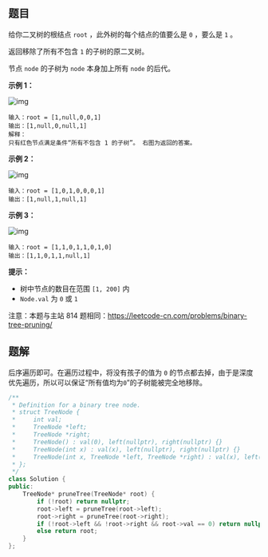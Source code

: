 ## 题目

给你二叉树的根结点 `root` ，此外树的每个结点的值要么是 `0` ，要么是 `1` 。

返回移除了所有不包含 `1` 的子树的原二叉树。

节点 `node` 的子树为 `node` 本身加上所有 `node` 的后代。

 

**示例 1：**

![img](https://mdpicbed.oss-cn-hongkong.aliyuncs.com/imgs/1028_1.png)

```
输入：root = [1,null,0,0,1]
输出：[1,null,0,null,1]
解释：
只有红色节点满足条件“所有不包含 1 的子树”。 右图为返回的答案。
```

**示例 2：**

![img](https://mdpicbed.oss-cn-hongkong.aliyuncs.com/imgs/1028_2.png)

```
输入：root = [1,0,1,0,0,0,1]
输出：[1,null,1,null,1]
```

**示例 3：**

![img](https://mdpicbed.oss-cn-hongkong.aliyuncs.com/imgs/1028.png)

```
输入：root = [1,1,0,1,1,0,1,0]
输出：[1,1,0,1,1,null,1]
```

 

**提示：**

- 树中节点的数目在范围 `[1, 200]` 内
- `Node.val` 为 `0` 或 `1`



注意：本题与主站 814 题相同：https://leetcode-cn.com/problems/binary-tree-pruning/



## 题解

后序遍历即可。在遍历过程中，将没有孩子的值为 `0` 的节点都去掉，由于是深度优先遍历，所以可以保证“所有值均为`0`”的子树能被完全地移除。

```c++
/**
 * Definition for a binary tree node.
 * struct TreeNode {
 *     int val;
 *     TreeNode *left;
 *     TreeNode *right;
 *     TreeNode() : val(0), left(nullptr), right(nullptr) {}
 *     TreeNode(int x) : val(x), left(nullptr), right(nullptr) {}
 *     TreeNode(int x, TreeNode *left, TreeNode *right) : val(x), left(left), right(right) {}
 * };
 */
class Solution {
public:
    TreeNode* pruneTree(TreeNode* root) {
        if (!root) return nullptr;
        root->left = pruneTree(root->left);
        root->right = pruneTree(root->right);
        if (!root->left && !root->right && root->val == 0) return nullptr;
        else return root;
    }
};
```

